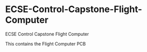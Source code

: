 # ECSE-Control-Capstone-Flight-Computer
ECSE Control Capstone Flight Computer


This contains the Flight Computer PCB
